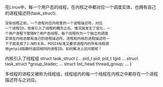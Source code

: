 在Linux中，每一个用户态的线程，在内核之中都对应一个调度实体，也拥有自己的进程描述符(task_struct).

    没有线程之前，一个进程对应内核里的一个进程描述符，对应
    一个进程ID。但是引入了线程的概念之后，情况就发生了变化，一
    个用户进程下管辖N个用户态线程，每个线程作为一个独立的调度
    实体在内核态都有自己的进程描述符，进程和内核的进程描述符一
    下子就变成了1∶N的关系，POSIX标准又要求进程内的所有线程调
    用getpid函数时返回相同的进程ID。如何解决上述问题呢？
    
内核引入了线程组
    struct task_struct {...
    pid_t pid;
    pid_t tgid
    ...
    struct task_struct *group_leader;
    ...
    struct list_head thread_group;
    ...
    }
    
多线程的进程又被称为线程组，线程组内的每一个线程在内核之中都存在一个进程描述符与之对应。
